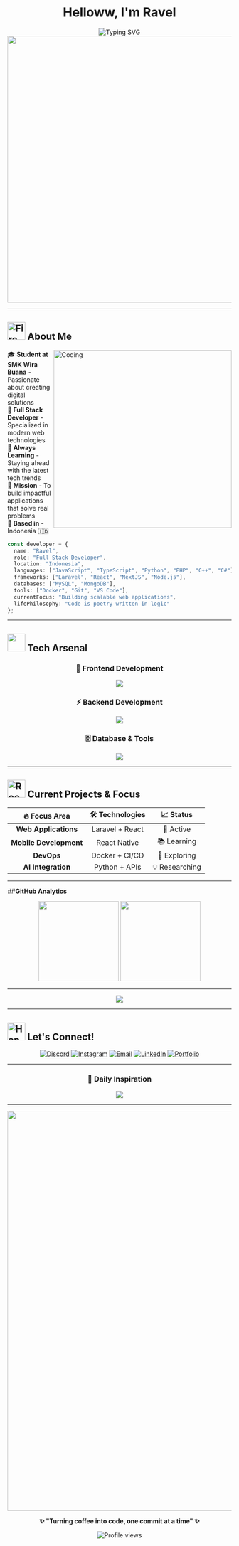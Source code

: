 # <div align="center">Helloww, I'm **Ravel**</div>

<div align="center">
  <img src="https://readme-typing-svg.herokuapp.com/?font=Fira+Code&size=32&duration=2800&pause=2000&color=A9FEF7&center=true&vCenter=true&width=940&lines=Full+Stack+Developer+%F0%9F%9A%80;Laravel+%7C+NextJS+%7C+React;Always+Learning+New+Technologies;Building+Scalable+Web+Applications" alt="Typing SVG" />
</div>

<div align="center">
  <img src="https://user-images.githubusercontent.com/74038190/225813708-98b745f2-7d22-48cf-9150-083f1b00d6c9.gif" width="600">
</div>

---

## <img src="https://user-images.githubusercontent.com/74038190/216122041-518ac897-8d92-4c6b-9b3f-ca01dcaf38ee.png" alt="Fire" width="40" /> **About Me**

<img align="right" alt="Coding" width="400" src="https://user-images.githubusercontent.com/74038190/229223263-cf2e4b07-2615-4f87-9c38-e37600f8381a.gif">

🎓 **Student at SMK Wira Buana** - Passionate about creating digital solutions  
💼 **Full Stack Developer** - Specialized in modern web technologies  
🌱 **Always Learning** - Staying ahead with the latest tech trends  
🎯 **Mission** - To build impactful applications that solve real problems  
📍 **Based in** - Indonesia 🇮🇩  

```typescript
const developer = {
  name: "Ravel",
  role: "Full Stack Developer",
  location: "Indonesia",
  languages: ["JavaScript", "TypeScript", "Python", "PHP", "C++", "C#"],
  frameworks: ["Laravel", "React", "NextJS", "Node.js"],
  databases: ["MySQL", "MongoDB"],
  tools: ["Docker", "Git", "VS Code"],
  currentFocus: "Building scalable web applications",
  lifePhilosophy: "Code is poetry written in logic"
};
```

---

## <img src="https://user-images.githubusercontent.com/74038190/212284087-bbe7e430-757e-4901-90bf-4cd2ce3e1852.gif" width="40"> **Tech Arsenal**

<div align="center">

### 🚀 **Frontend Development**
<p>
  <img src="https://skillicons.dev/icons?i=react,nextjs,js,ts,html,css,tailwind,bootstrap" />
</p>

### ⚡ **Backend Development** 
<p>
  <img src="https://skillicons.dev/icons?i=laravel,php,nodejs,python,cpp,cs" />
</p>

### 🗄️ **Database & Tools**
<p>
  <img src="https://skillicons.dev/icons?i=mysql,mongodb,docker,git,github,vscode,arduino,blender" />
</p>

</div>

---

## <img src="https://user-images.githubusercontent.com/74038190/216122065-2f028bae-25d6-4a3c-bc9f-175394ed5011.png" alt="Rocket" width="40" /> **Current Projects & Focus**

<div align="center">

| 🔥 **Focus Area** | 🛠️ **Technologies** | 📈 **Status** |
|:---:|:---:|:---:|
| **Web Applications** | Laravel + React | 🚀 Active |
| **Mobile Development** | React Native | 📚 Learning |
| **DevOps** | Docker + CI/CD | 🔧 Exploring |
| **AI Integration** | Python + APIs | 💡 Researching |

</div>

---

##**GitHub Analytics**

<div align="center">
  <img height="180em" src="https://github-readme-stats-eight-theta.vercel.app/api?username=ProjectRavel&show_icons=true&theme=tokyonight&include_all_commits=true&count_private=true"/>
  <img height="180em" src="https://github-readme-stats-eight-theta.vercel.app/api/top-langs/?username=ProjectRavel&theme=tokyonight&layout=compact"/>
</div>

---

<div align="center">
  <img src="https://github-profile-trophy.vercel.app/?username=ProjectRavel&theme=tokyonight&no-frame=true&no-bg=false&margin-w=4&column=7" />
</div>

---

## <img src="https://user-images.githubusercontent.com/74038190/216112957-034e1f8b-5468-4857-8512-9cd2bac35bb6.png" alt="Handshake" width="40" /> **Let's Connect!**

<div align="center">

[![Discord](https://img.shields.io/badge/Discord-7289DA?style=for-the-badge&logo=discord&logoColor=white)](https://discord.gg/gQhb9Z9p)
[![Instagram](https://img.shields.io/badge/Instagram-E4405F?style=for-the-badge&logo=instagram&logoColor=white)](https://instagram.com/artificialvels)
[![Email](https://img.shields.io/badge/Email-D14836?style=for-the-badge&logo=gmail&logoColor=white)](mailto:rafaelsumanti01@gmail.com)
[![LinkedIn](https://img.shields.io/badge/LinkedIn-0077B5?style=for-the-badge&logo=linkedin&logoColor=white)](#)
[![Portfolio](https://img.shields.io/badge/Portfolio-FF5722?style=for-the-badge&logo=todoist&logoColor=white)](#)

</div>

---

<div align="center">
  
### 💭 **Daily Inspiration**

<img src="https://quotes-github-readme.vercel.app/api?type=horizontal&theme=tokyonight" />

---

<img src="https://user-images.githubusercontent.com/74038190/212284100-561aa473-3905-4a80-b561-0d28506553ee.gif" width="900">

**✨ "Turning coffee into code, one commit at a time" ✨**

<img src="https://komarev.com/ghpvc/?username=ProjectRavel&label=Profile%20views&color=0e75b6&style=flat" alt="Profile views" />

</div>
